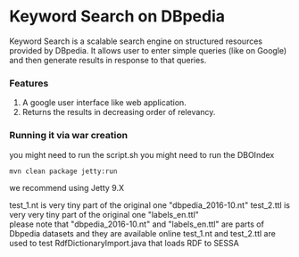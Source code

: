 # Keyword Search on DBpedia

Keyword Search is a scalable search engine on structured resources provided by DBpedia. It allows user to enter simple queries (like on Google) and then generate results in response to that queries.

### Features

1. A google user interface like web application.
2. Returns the results in decreasing order of relevancy.

### Running it via war creation
you might need to run the script.sh
you might need to run the DBOIndex

```
mvn clean package jetty:run
```
we recommend using Jetty 9.X 

test_1.nt is very tiny part of the original one "dbpedia_2016-10.nt"
test_2.ttl is very very tiny part of the original one "labels_en.ttl"  
please note that "dbpedia_2016-10.nt" and "labels_en.ttl" are parts of Dbpedia datasets and they are available online
test_1.nt and test_2.ttl are used to test RdfDictionaryImport.java that loads RDF to SESSA
